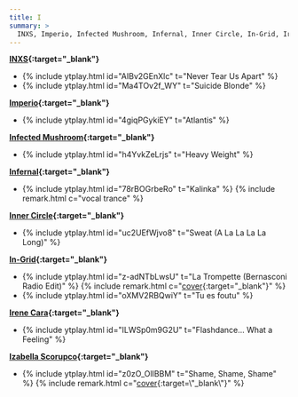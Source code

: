 ```yaml
---
title: I
summary: >
  INXS, Imperio, Infected Mushroom, Infernal, Inner Circle, In-Grid, Irene Cara, Izabella Scorupco
---
```

**[INXS](https://en.wikipedia.org/wiki/INXS){:target="_blank"}**
- {% include ytplay.html id="AIBv2GEnXlc" t="Never Tear Us Apart" %}
- {% include ytplay.html id="Ma4TOv2f_WY" t="Suicide Blonde" %}

**[Imperio](https://en.wikipedia.org/wiki/Imperio_(band)){:target="_blank"}**
- {% include ytplay.html id="4giqPGykiEY" t="Atlantis" %}

**[Infected Mushroom](https://en.wikipedia.org/wiki/Infected_Mushroom){:target="_blank"}**
- {% include ytplay.html id="h4YvkZeLrjs" t="Heavy Weight" %}

**[Infernal](https://en.wikipedia.org/wiki/Infernal_(Danish_band)){:target="_blank"}**
- {% include ytplay.html id="78rBOGrbeRo" t="Kalinka" %} {% include remark.html c="vocal trance" %}

**[Inner Circle](https://en.wikipedia.org/wiki/Inner_Circle_(band)){:target="_blank"}**
- {% include ytplay.html id="uc2UEfWjvo8" t="Sweat (A La La La La Long)" %}

**[In-Grid](https://en.wikipedia.org/wiki/In-Grid){:target="_blank"}**
- {% include ytplay.html id="z-adNTbLwsU" t="La Trompette (Bernasconi Radio Edit)" %} {% include remark.html c="[cover](https://en.wikipedia.org/wiki/Edita_Piekha){:target=\"_blank\"}" %}
- {% include ytplay.html id="oXMV2RBQwiY" t="Tu es foutu" %}

**[Irene Cara](https://en.wikipedia.org/wiki/Irene_Cara){:target="_blank"}**
- {% include ytplay.html id="ILWSp0m9G2U" t="Flashdance... What a Feeling" %}

**[Izabella Scorupco](https://en.wikipedia.org/wiki/Izabella_Scorupco){:target="_blank"}**
- {% include ytplay.html id="z0zO_OlIBBM" t="Shame, Shame, Shame" %} {% include remark.html c="[cover](https://en.wikipedia.org/wiki/Shame,_Shame,_Shame_(Shirley_&_Company_song)){:target=\"_blank\"}" %}
